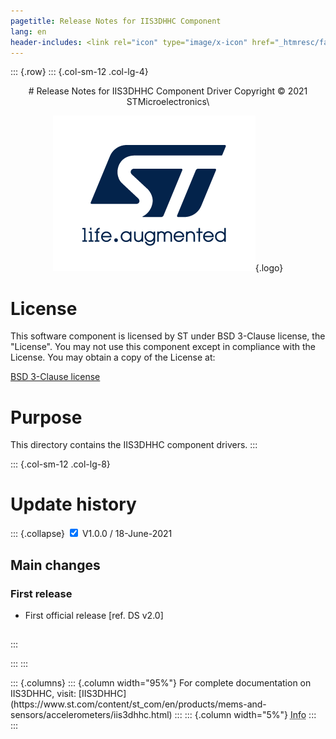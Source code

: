 ```yaml
---
pagetitle: Release Notes for IIS3DHHC Component
lang: en
header-includes: <link rel="icon" type="image/x-icon" href="_htmresc/favicon.png" />
---
```


::: {.row}
::: {.col-sm-12 .col-lg-4}

<center>
# Release Notes for IIS3DHHC Component Driver
Copyright &copy; 2021 STMicroelectronics\

[![ST logo](_htmresc/st_logo_2020.png)](https://www.st.com){.logo}
</center>

# License

This software component is licensed by ST under BSD 3-Clause license, the "License".
You may not use this component except in compliance with the License. You may obtain a copy of the License at:

[BSD 3-Clause license](https://opensource.org/licenses/BSD-3-Clause)

# Purpose

This directory contains the IIS3DHHC component drivers.
:::

::: {.col-sm-12 .col-lg-8}
# Update history

::: {.collapse}
<input type="checkbox" id="collapse-section1" checked aria-hidden="true">
<label for="collapse-section1" aria-hidden="true">V1.0.0 / 18-June-2021</label>
<div>			

## Main changes

### First release

- First official release [ref. DS v2.0]

##

</div>
:::

:::
:::

<footer class="sticky">
::: {.columns}
::: {.column width="95%"}
For complete documentation on IIS3DHHC,
visit:
[IIS3DHHC](https://www.st.com/content/st_com/en/products/mems-and-sensors/accelerometers/iis3dhhc.html)
:::
::: {.column width="5%"}
<abbr title="Based on template cx566953 version 2.0">Info</abbr>
:::
:::
</footer>
